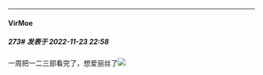 

*****

####  VirMoe  
##### 273#       发表于 2022-11-23 22:58

一周把一二三部看完了，想爱丽丝了<img src="https://static.saraba1st.com/image/smiley/face2017/069.png" referrerpolicy="no-referrer">


